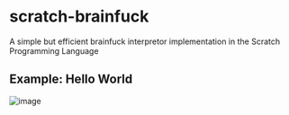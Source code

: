 # scratch-brainfuck
A simple but efficient brainfuck interpretor implementation in the Scratch Programming Language

## Example: Hello World
![image](https://github.com/user-attachments/assets/3b8547d9-6298-42db-a058-622fb73861a1)
